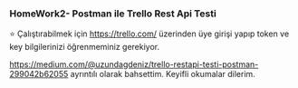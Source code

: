 <h3><bold> HomeWork2- Postman ile Trello Rest Api Testi</bold></h3>


:star: Çalıştırabilmek için https://trello.com/ üzerinden üye girişi yapıp token ve key bilgilerinizi öğrenmeminiz gerekiyor.

https://medium.com/@uzundagdeniz/trello-restapi-testi-postman-299042b62055 ayrıntılı olarak bahsettim. Keyifli okumalar dilerim.